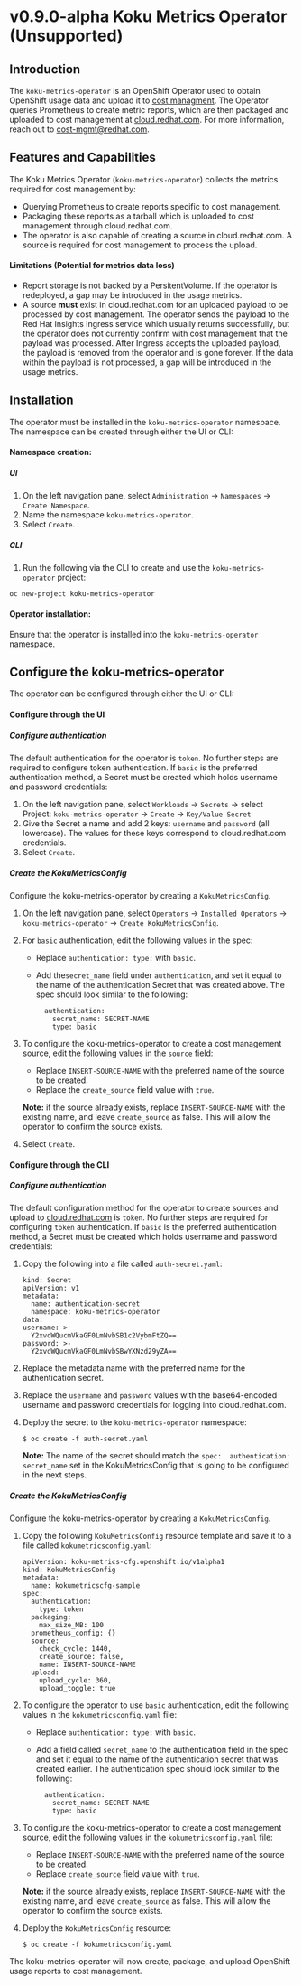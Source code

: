 # v0.9.0-alpha Koku Metrics Operator (Unsupported)
## Introduction
The `koku-metrics-operator` is an OpenShift Operator used to obtain OpenShift usage data and upload it to [cost managment](https://access.redhat.com/documentation/en-us/openshift_container_platform/4.5/html/getting_started_with_cost_management/assembly_introduction_cost_management). The Operator queries Prometheus to create metric reports, which are then packaged and uploaded to cost management at [cloud.redhat.com](https://cloud.redhat.com). For more information, reach out to <cost-mgmt@redhat.com>.
## Features and Capabilities
The Koku Metrics Operator (`koku-metrics-operator`) collects the metrics required for cost management by:
* Querying Prometheus to create reports specific to cost management.
* Packaging these reports as a tarball which is uploaded to cost management through cloud.redhat.com.
* The operator is also capable of creating a source in cloud.redhat.com. A source is required for cost management to process the upload.
#### Limitations (Potential for metrics data loss)
* Report storage is not backed by a PersitentVolume. If the operator is redeployed, a gap may be introduced in the usage metrics.
* A source **must** exist in cloud.redhat.com for an uploaded payload to be processed by cost management. The operator sends the payload to the Red Hat Insights Ingress service which usually returns successfully, but the operator does not currently confirm with cost management that the payload was processed. After Ingress accepts the uploaded payload, the payload is removed from the operator and is gone forever. If the data within the payload is not processed, a gap will be introduced in the usage metrics.
## Installation
The operator must be installed in the `koku-metrics-operator` namespace. The namespace can be created through either the UI or CLI:
#### Namespace creation:
##### UI
1. On the left navigation pane, select `Administration` -> `Namespaces` -> `Create Namespace`.
2. Name the namespace `koku-metrics-operator`.
3. Select `Create`.
##### CLI
1. Run the following via the CLI to create and use the `koku-metrics-operator` project:
```
oc new-project koku-metrics-operator
```
#### Operator installation:
Ensure that the operator is installed into the `koku-metrics-operator` namespace.

## Configure the koku-metrics-operator
The operator can be configured through either the UI or CLI:
#### Configure through the UI
##### Configure authentication
The default authentication for the operator is `token`. No further steps are required to configure token authentication. If `basic` is the preferred authentication method, a Secret must be created which holds username and password credentials:
1. On the left navigation pane, select `Workloads` -> `Secrets` -> select Project: `koku-metrics-operator` -> `Create` -> `Key/Value Secret`
2. Give the Secret a name and add 2 keys: `username` and `password` (all lowercase). The values for these keys correspond to cloud.redhat.com credentials.
3. Select `Create`.
##### Create the KokuMetricsConfig
Configure the koku-metrics-operator by creating a `KokuMetricsConfig`.
1. On the left navigation pane, select `Operators` -> `Installed Operators` -> `koku-metrics-operator` -> `Create KokuMetricsConfig`.
2. For `basic` authentication, edit the following values in the spec:
    * Replace `authentication: type:` with `basic`.
    * Add the`secret_name` field under `authentication`, and set it equal to the name of the authentication Secret that was created above. The spec should look similar to the following:

        ```
          authentication:
            secret_name: SECRET-NAME
            type: basic
        ```

3. To configure the koku-metrics-operator to create a cost management source, edit the following values in the `source` field:
    * Replace `INSERT-SOURCE-NAME` with the preferred name of the source to be created.
    * Replace the `create_source` field value with `true`.

    **Note:** if the source already exists, replace `INSERT-SOURCE-NAME` with the existing name, and leave `create_source` as false. This will allow the operator to confirm the source exists.
4. Select `Create`.

#### Configure through the CLI
##### Configure authentication
The default configuration method for the operator to create sources and upload to [cloud.redhat.com](https://cloud.redhat.com/) is `token`. No further steps are required for configuring `token` authentication. If `basic` is the preferred authentication method, a Secret must be created which holds username and password credentials:
1. Copy the following into a file called `auth-secret.yaml`:

    ```
    kind: Secret
    apiVersion: v1
    metadata:
      name: authentication-secret
      namespace: koku-metrics-operator
    data:
    username: >-
      Y2xvdWQucmVkaGF0LmNvbSB1c2VybmFtZQ==
    password: >-
      Y2xvdWQucmVkaGF0LmNvbSBwYXNzd29yZA==
    ```

2. Replace the metadata.name with the preferred name for the authentication secret.
3. Replace the `username` and `password` values with the base64-encoded username and password credentials for logging into cloud.redhat.com.
4. Deploy the secret to the `koku-metrics-operator` namespace:
    ```
    $ oc create -f auth-secret.yaml
    ```

    **Note:** The name of the secret should match the `spec:  authentication:  secret_name` set in the KokuMetricsConfig that is going to be configured in the next steps.

##### Create the KokuMetricsConfig
Configure the koku-metrics-operator by creating a `KokuMetricsConfig`.
1. Copy the following `KokuMetricsConfig` resource template and save it to a file called `kokumetricsconfig.yaml`:

    ```
    apiVersion: koku-metrics-cfg.openshift.io/v1alpha1
    kind: KokuMetricsConfig
    metadata:
      name: kokumetricscfg-sample
    spec:
      authentication:
        type: token
      packaging:
        max_size_MB: 100
      prometheus_config: {}
      source:
        check_cycle: 1440,
        create_source: false,
        name: INSERT-SOURCE-NAME
      upload:
        upload_cycle: 360,
        upload_toggle: true
    ```

2. To configure the operator to use `basic` authentication, edit the following values in the `kokumetricsconfig.yaml` file:
    * Replace `authentication: type:` with `basic`.
    * Add a field called `secret_name` to the authentication field in the spec and set it equal to the name of the authentication secret that was created earlier. The authentication spec should look similar to the following:

        ```
          authentication:
            secret_name: SECRET-NAME
            type: basic
        ```
        
3. To configure the koku-metrics-operator to create a cost management source, edit the following values in the `kokumetricsconfig.yaml` file:
    * Replace `INSERT-SOURCE-NAME` with the preferred name of the source to be created.
    * Replace `create_source` field value with `true`.

    **Note:** if the source already exists, replace `INSERT-SOURCE-NAME` with the existing name, and leave `create_source` as false. This will allow the operator to confirm the source exists.
4. Deploy the `KokuMetricsConfig` resource:
    ```
    $ oc create -f kokumetricsconfig.yaml
    ```

The koku-metrics-operator will now create, package, and upload OpenShift usage reports to cost management.